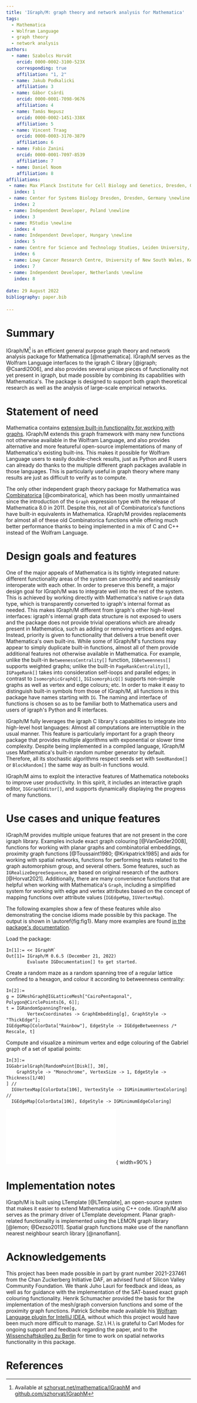 ```yaml
---
title: 'IGraph/M: graph theory and network analysis for Mathematica'
tags:
  - Mathematica
  - Wolfram Language
  - graph theory
  - network analysis
authors:
  - name: Szabolcs Horvát
    orcid: 0000-0002-3100-523X
    corresponding: true
    affiliation: "1, 2"
  - name: Jakub Podkalicki
    affiliation: 3
  - name: Gábor Csárdi
    orcid: 0000-0001-7098-9676
    affiliation: 4
  - name: Tamás Nepusz
    orcid: 0000-0002-1451-338X
    affiliation: 5
  - name: Vincent Traag
    orcid: 0000-0003-3170-3879
    affiliation: 6
  - name: Fabio Zanini
    orcid: 0000-0001-7097-8539
    affiliation: 7
  - name: Daniel Noom
    affiliation: 8
affiliations:
 - name: Max Planck Institute for Cell Biology and Genetics, Dresden, Germany \newline
   index: 1
 - name: Center for Systems Biology Dresden, Dresden, Germany \newline
   index: 2
 - name: Independent Developer, Poland \newline
   index: 3
 - name: RStudio \newline
   index: 4
 - name: Independent Developer, Hungary \newline
   index: 5
 - name: Centre for Science and Technology Studies, Leiden University, Leiden, Netherlands \newline
   index: 6
 - name: Lowy Cancer Research Centre, University of New South Wales, Kensington, NSW, Australia \newline
   index: 7
 - name: Independent Developer, Netherlands \newline
   index: 8

date: 29 August 2022
bibliography: paper.bib

---
```


# Summary

IGraph/M[^1] is an efficient general purpose graph theory and network analysis package for Mathematica [@mathematica]. IGraph/M serves as the Wolfram Language interfaces to the igraph C library [@igraph; @Csardi2006], and also provides several unique pieces of functionality not yet present in igraph, but made possible by combining its capabilities with Mathematica's. The package is designed to support both graph theoretical research as well as the analysis of large-scale empirical networks.


# Statement of need

Mathematica contains [extensive built-in functionality for working with graphs](https://reference.wolfram.com/language/guide/GraphsAndNetworks.html). IGraph/M extends this graph framework with many new functions not otherwise available in the Wolfram Language, and also provides alternative and more featureful open-source implementations of many of Mathematica's existing built-ins. This makes it possible for Wolfram Language users to easily double-check results, just as Python and R users can already do thanks to the multiple different graph packages available in those languages. This is particularly useful in graph theory where many results are just as difficult to verify as to compute.

The only other independent graph theory package for Mathematica was [Combinatorica](https://reference.wolfram.com/language/Combinatorica/guide/CombinatoricaPackage) [@combinatorica], which has been mostly unmaintained since the introduction of the `Graph` expression type with the release of Mathematica 8.0 in 2011. Despite this, not all of Combinatorica's functions have built-in equivalents in Mathematica. IGraph/M provides replacements for almost all of these old Combinatorica functions while offering much better performance thanks to being implemented in a mix of C and C++ instead of the Wolfram Language.


# Design goals and features

One of the major appeals of Mathematica is its tightly integrated nature: different functionality areas of the system can smoothly and seamlessly interoperate with each other. In order to preserve this benefit, a major design goal for IGraph/M was to integrate well into the rest of the system. This is achieved by working directly with Mathematica's native `Graph` data type, which is transparently converted to igraph's internal format as needed. This makes IGraph/M different from igraph's other high-level interfaces: igraph's internal graph data structure is not exposed to users and the package does not provide trivial operations which are already present in Mathematica, such as adding or removing vertices and edges. Instead, priority is given to functionality that delivers a true benefit over Mathematica's own built-ins. While some of IGraph/M's functions may appear to simply duplicate built-in functions, almost all of them provide additional features not otherwise available in Mathematica. For example, unlike the built-in `BetweenessCentrality[]` function, `IGBetweenness[]` supports weighted graphs; unlike the built-in `PageRankCentrality[]`, `IGPageRank[]` takes into consideration self-loops and parallel edges; in contrast to `IsomorphicGraphQ[]`, `IGIsomorphicQ[]` supports non-simple graphs as well as vertex and edge colours; etc. In order to make it easy to distinguish built-in symbols from those of IGraph/M, all functions in this package have names starting with `IG`. The naming and interface of functions is chosen so as to be familiar both to Mathematica users and users of igraph's Python and R interfaces.

IGraph/M fully leverages the igraph C library's capabilities to integrate into high-level host languages: Almost all computations are interruptible in the usual manner. This feature is particularly important for a graph theory package that provides multiple algorithms with exponential or slower time complexity. Despite being implemented in a compiled language, IGraph/M uses Mathematica's built-in random number generator by default. Therefore, all its stochastic algorithms respect seeds set with `SeedRandom[]` or `BlockRandom[]` the same way as built-in functions would.

IGraph/M aims to exploit the interactive features of Mathematica notebooks to improve user productivity. In this spirit, it includes an interactive graph editor, `IGGraphEditor[]`, and supports dynamically displaying the progress of many functions.


# Use cases and unique features

IGraph/M provides multiple unique features that are not present in the core igraph library. Examples include exact graph colouring [@VanGelder2008], functions for working with planar graphs and combinatorial embeddings, proximity graph functions [@Toussaint1980; @Kirkpatrick1985] and aids for working with spatial networks, functions for performing tests related to the graph automorphism group, and several others. Some features, such as `IGRealizeDegreeSequence`, are based on original research of the authors [@Horvat2021]. Additionally, there are many convenience functions that are helpful when working with Mathematica's `Graph`, including a simplified system for working with edge and vertex attributes based on the concept of mapping functions over attribute values (`IGEdgeMap`, `IGVertexMap`).

The following examples show a few of these features while also demonstrating the concise idioms made possible by this package. The output is shown in \autoref{fig:fig1}. Many more examples are found [in the package's documentation](http://szhorvat.net/mathematica/IGDocumentation/).

Load the package:

```
In[1]:= << IGraphM`
Out[1]= IGraph/M 0.6.5 (December 21, 2022)
        Evaluate IGDocumentation[] to get started.
```

Create a random maze as a random spanning tree of a regular lattice confined to a hexagon, and colour it according to betweenness centrality:

```
In[2]:=
g = IGMeshGraph@IGLatticeMesh["CairoPentagonal", Polygon@CirclePoints[6, 6]];
t = IGRandomSpanningTree[g,
        VertexCoordinates -> GraphEmbedding[g], GraphStyle -> "ThickEdge"];
IGEdgeMap[ColorData["Rainbow"], EdgeStyle -> IGEdgeBetweenness /* Rescale, t]
```

Compute and visualize a minimum vertex and edge colouring of the Gabriel graph of a set of spatial points:

```
In[3]:=
IGGabrielGraph[RandomPoint[Disk[], 30],
    GraphStyle -> "Monochrome", VertexSize -> 1, EdgeStyle -> Thickness[1/40]
] //
  IGVertexMap[ColorData[106], VertexStyle -> IGMinimumVertexColoring] //
  IGEdgeMap[ColorData[106], EdgeStyle -> IGMinimumEdgeColoring]
```

![Output of the above example code. `Out[2]` is on the left, `Out[3]` on the right.\label{fig:fig1}](fig1.pdf){ width=90% }


# Implementation notes

IGraph/M is built using LTemplate [@LTemplate], an open-source system that makes it easier to extend Mathematica using C++ code. IGraph/M also serves as the primary driver of LTemplate development. Planar graph-related functionality is implemented using the LEMON graph library [@lemon; @Dezso2011]. Spatial graph functions make use of the nanoflann nearest neighbour search library [@nanoflann].


# Acknowledgements

This project has been made possible in part by grant number 2021-237461 from the Chan Zuckerberg Initiative DAF, an advised fund of Silicon Valley Community Foundation. We thank Juho Lauri for feedback and ideas, as well as for guidance with the implementation of the SAT-based exact graph colouring functionality. Henrik Schumacher provided the basis for the implementation of the mesh/graph conversion functions and some of the proximity graph functions. Patrick Scheibe made available his [Wolfram Language plugin for IntelliJ IDEA](http://wlplugin.halirutan.de/), without which this project would have been much more difficult to manage. Sz.\ H.\ is grateful to Carl Modes for ongoing support and feedback regarding the paper, and to the [Wissenchaftskolleg zu Berlin](https://www.wiko-berlin.de/) for time to work on spatial networks functionality in this package.


# References

 [^1]: Available at [szhorvat.net/mathematica/IGraphM](http://szhorvat.net/mathematica/IGraphM) and [github.com/szhorvat/IGraphM](https://github.com/szhorvat/IGraphM)
